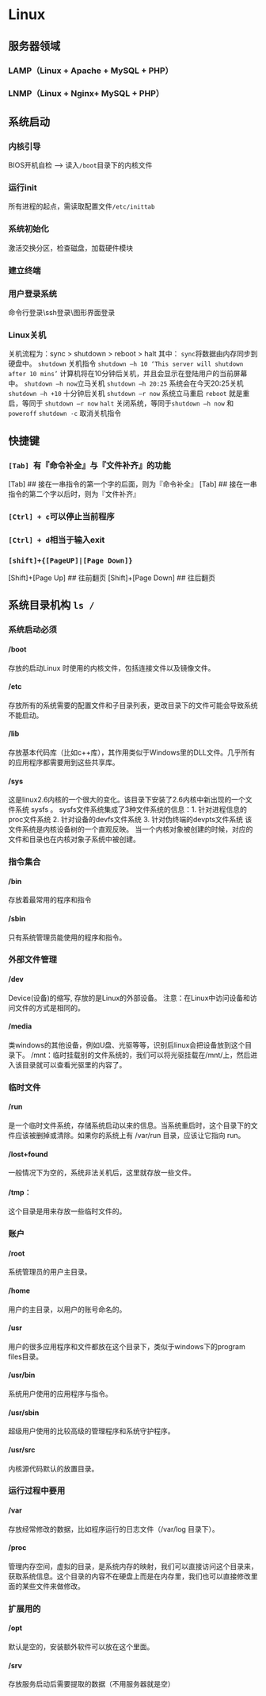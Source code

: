 # Linux
## 服务器领域
### LAMP（Linux + Apache + MySQL + PHP）
### LNMP（Linux + Nginx+ MySQL + PHP）

## 系统启动
### 内核引导
BIOS开机自检 —> 读入`/boot`目录下的内核文件
### 运行init
所有进程的起点，需读取配置文件`/etc/inittab`
### 系统初始化
激活交换分区，检查磁盘，加载硬件模块
### 建立终端
### 用户登录系统
命令行登录\ssh登录\图形界面登录
### Linux关机
关机流程为：sync > shutdown > reboot > halt
其中：
`sync`将数据由内存同步到硬盘中。
`shutdown` 关机指令
  `shutdown –h 10 ‘This server will shutdown after 10 mins’` 计算机将在10分钟后关机，并且会显示在登陆用户的当前屏幕中。
  `shutdown –h now`立马关机
  `shutdown –h 20:25` 系统会在今天20:25关机
  `shutdown –h +10` 十分钟后关机
  `shutdown –r now` 系统立马重启
`reboot` 就是重启，等同于 `shutdown –r now`
`halt` 关闭系统，等同于`shutdown –h now` 和 `poweroff`
`shutdown -c`  取消关机指令

## 快捷键
### `[Tab] `有『命令补全』与『文件补齐』的功能
[Tab]      ## 接在一串指令的第一个字的后面，则为『命令补全』
[Tab]      ## 接在一串指令的第二个字以后时，则为『文件补齐』
### `[Ctrl] + c`可以停止当前程序
### `[Ctrl] + d`相当于输入exit
### `[shift]+{[PageUP]|[Page Down]}`
[Shift]+[Page Up]    ## 往前翻页 
[Shift]+[Page Down]  ## 往后翻页

## 系统目录机构 `ls /`
### 系统启动必须
#### /boot
存放的启动Linux 时使用的内核文件，包括连接文件以及镜像文件。
#### /etc
存放所有的系统需要的配置文件和子目录列表，更改目录下的文件可能会导致系统不能启动。
#### /lib
存放基本代码库（比如c++库），其作用类似于Windows里的DLL文件。几乎所有的应用程序都需要用到这些共享库。
#### /sys
这是linux2.6内核的一个很大的变化。该目录下安装了2.6内核中新出现的一个文件系统 sysfs 。
sysfs文件系统集成了3种文件系统的信息：1. 针对进程信息的proc文件系统 2. 针对设备的devfs文件系统 3. 针对伪终端的devpts文件系统
该文件系统是内核设备树的一个直观反映。
当一个内核对象被创建的时候，对应的文件和目录也在内核对象子系统中被创建。

### 指令集合
#### /bin
存放着最常用的程序和指令
#### /sbin
只有系统管理员能使用的程序和指令。

### 外部文件管理
#### /dev
Device(设备)的缩写, 存放的是Linux的外部设备。
注意：在Linux中访问设备和访问文件的方式是相同的。
#### /media
类windows的其他设备，例如U盘、光驱等等，识别后linux会把设备放到这个目录下。
/mnt：临时挂载别的文件系统的，我们可以将光驱挂载在/mnt/上，然后进入该目录就可以查看光驱里的内容了。

### 临时文件
#### /run
是一个临时文件系统，存储系统启动以来的信息。当系统重启时，这个目录下的文件应该被删掉或清除。如果你的系统上有 /var/run 目录，应该让它指向 run。
#### /lost+found
一般情况下为空的，系统非法关机后，这里就存放一些文件。
#### /tmp：
这个目录是用来存放一些临时文件的。

### 账户
#### /root
系统管理员的用户主目录。
#### /home
用户的主目录，以用户的账号命名的。
#### /usr
用户的很多应用程序和文件都放在这个目录下，类似于windows下的program files目录。
#### /usr/bin
系统用户使用的应用程序与指令。
#### /usr/sbin
超级用户使用的比较高级的管理程序和系统守护程序。
#### /usr/src
内核源代码默认的放置目录。

### 运行过程中要用
#### /var
存放经常修改的数据，比如程序运行的日志文件（/var/log 目录下）。
#### /proc
管理内存空间，虚拟的目录，是系统内存的映射，我们可以直接访问这个目录来，获取系统信息。这个目录的内容不在硬盘上而是在内存里，我们也可以直接修改里面的某些文件来做修改。

### 扩展用的
#### /opt
默认是空的，安装额外软件可以放在这个里面。
#### /srv
存放服务启动后需要提取的数据（不用服务器就是空）

